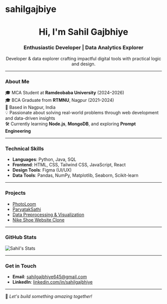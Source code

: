 # sahilgajbiye

<h1 align="center">Hi, I'm Sahil Gajbhiye</h1>
<h3 align="center">Enthusiastic Developer | Data Analytics Explorer</h3>

<p align="center">Developer & data explorer crafting impactful digital tools with practical logic and design.</p>


---

###  About Me

🎓 MCA Student at **Ramdeobaba University** (2024–2026)  
🎓 BCA Graduate from **RTMNU**, Nagpur (2021–2024)  
📍 Based in Nagpur, India  
💡 Passionate about solving real-world problems through web development and data-driven insights  
🛠️ Currently learning **Node.js**, **MongoDB**, and exploring **Prompt Engineering**

---

###  Technical Skills

- **Languages**: Python, Java, SQL  
- **Frontend**: HTML, CSS, Tailwind CSS, JavaScript, React  
- **Design Tools**: Figma (UI/UX)  
- **Data Tools**: Pandas, NumPy, Matplotlib, Seaborn, Scikit-learn

---

###  Projects

- [PhotoLoom](https://github.com/SahilGajbiye/PhotoLoom)
- [ParyatakSathi](https://github.com/SahilGajbiye/ParyatakSathi)
- [Data Preprocessing & Visualization](https://github.com/SahilGajbiye/ParyatakSathi)
- [Nike Shoe Website Clone](https://github.com/SahilGajbiye/Nike-Clone)


---

###  GitHub Stats

![Sahil's Stats](https://github-readme-stats.vercel.app/api?username=Sahil&theme=tokyonight&show_icons=true&hide_border=false&count_private=false)

---

###  Get in Touch

- **Email**: sahilgajbhiye645@gmail.com  
- **LinkedIn**: [linkedin.com/in/sahilgajbhiye](https://linkedin.com/in/sahilgajbhiye)

---

🔁 *Let's build something amazing together!*


